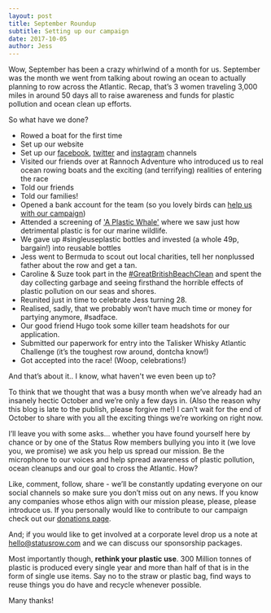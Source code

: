 ```yaml
---
layout: post
title: September Roundup
subtitle: Setting up our campaign
date: 2017-10-05
author: Jess
---
```

Wow, September has been a crazy whirlwind of a month for us. September was the month we went from talking about rowing an ocean to actually planning to row across the Atlantic. Recap, that’s 3 women traveling 3,000 miles in around 50 days all to raise awareness and funds for plastic pollution and ocean clean up efforts.

So what have we done?

- Rowed a boat for the first time
- Set up our website
- Set up our <a href="https://www.facebook.com/statusrow/" target="_blank" title="Status Row on Facebook">facebook</a>, <a href="https://twitter.com/StatusRow" target="_blank" title="Status Row on Twitter">twitter</a> and <a href="https://www.instagram.com/statusrow/" target="_blank" title="Status Row on Instagram">instagram</a> channels
- Visited our friends over at Rannoch Adventure who introduced us to real ocean rowing boats and the exciting (and terrifying) realities of entering the race
- Told our friends
- Told our families!
- Opened a bank account for the team (so you lovely birds can <a href="/support">help us with our campaign</a>)
- Attended a screening of <a href="http://news.sky.com/feature/sky-ocean-rescue-a-plastic-whale-10917187" target="_blank">'A Plastic Whale'</a> where we saw just how detrimental plastic is for our marine wildlife.
- We gave up #singleuseplastic bottles and invested (a whole 49p, bargain!) into reusable bottles
- Jess went to Bermuda to scout out local charities, tell her nonplussed father about the row and get a tan.
- Caroline & Suze took part in the <a href="/2017/09/16/thorpe-bay-beach-clean.html">#GreatBritishBeachClean</a> and spent the day collecting garbage and seeing firsthand the horrible effects of plastic pollution on our seas and shores.
- Reunited just in time to celebrate Jess turning 28.
- Realised, sadly, that we probably won’t have much time or money for partying anymore, #sadface.
- Our good friend Hugo took some killer team headshots for our application.
- Submitted our paperwork for entry into the Talisker Whisky Atlantic Challenge (it’s the toughest row around, dontcha know!)
- Got accepted into the race! (Woop, celebrations!)

And that’s about it.. I know, what haven't we even been up to?

To think that we thought that was a busy month when we’ve already had an insanely hectic October and we’re only a few days in. (Also the reason why this blog is late to the publish, please forgive me!) I can’t wait for the end of October to share with you all the exciting things we’re working on right now.

I’ll leave you with some asks… whether you have found yourself here by chance or by one of the Status Row members bullying you into it (we love you, we promise) we ask you help us spread our mission. Be the microphone to our voices and help spread awareness of plastic pollution, ocean cleanups and our goal to cross the Atlantic. How?

Like, comment, follow, share - we’ll be constantly updating everyone on our social channels so make sure you don’t miss out on any news.
If you know any companies whose ethos align with our mission please, please, please introduce us.
If you personally would like to contribute to our campaign check out our <a href="/support">donations page</a>.

And; if you would like to get involved at a corporate level drop us a note at <a href="mailto:hello@statusrow.com">hello@statusrow.com</a> and we can discuss our sponsorship packages.

Most importantly though, <strong>rethink your plastic use</strong>. 300 Million tonnes of plastic is produced every single year and more than half of that is in the form of single use items. Say no to the straw or plastic bag, find ways to reuse things you do have and recycle whenever possible.

Many thanks!
